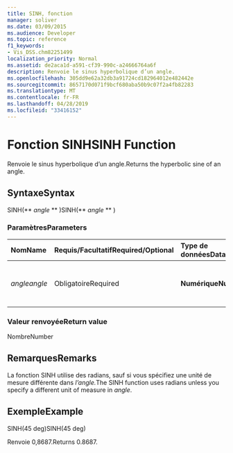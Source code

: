 ```yaml
---
title: SINH, fonction
manager: soliver
ms.date: 03/09/2015
ms.audience: Developer
ms.topic: reference
f1_keywords:
- Vis_DSS.chm82251499
localization_priority: Normal
ms.assetid: de2aca1d-a591-cf39-990c-a24666764a6f
description: Renvoie le sinus hyperbolique d’un angle.
ms.openlocfilehash: 305dd9e62a32db3a91724cd182964012e482442e
ms.sourcegitcommit: 8657170d071f9bcf680aba50b9c07f2a4fb82283
ms.translationtype: MT
ms.contentlocale: fr-FR
ms.lasthandoff: 04/28/2019
ms.locfileid: "33416152"
---
```

# <a name="sinh-function"></a><span data-ttu-id="270dd-103">Fonction SINH</span><span class="sxs-lookup"><span data-stu-id="270dd-103">SINH Function</span></span>

<span data-ttu-id="270dd-104">Renvoie le sinus hyperbolique d’un angle.</span><span class="sxs-lookup"><span data-stu-id="270dd-104">Returns the hyperbolic sine of an angle.</span></span> 
  
## <a name="syntax"></a><span data-ttu-id="270dd-105">Syntaxe</span><span class="sxs-lookup"><span data-stu-id="270dd-105">Syntax</span></span>

<span data-ttu-id="270dd-106">SINH(\*\* *angle* \*\* )</span><span class="sxs-lookup"><span data-stu-id="270dd-106">SINH(\*\* *angle* \*\* )</span></span> 
  
### <a name="parameters"></a><span data-ttu-id="270dd-107">Paramètres</span><span class="sxs-lookup"><span data-stu-id="270dd-107">Parameters</span></span>

|<span data-ttu-id="270dd-108">**Nom**</span><span class="sxs-lookup"><span data-stu-id="270dd-108">**Name**</span></span>|<span data-ttu-id="270dd-109">**Requis/Facultatif**</span><span class="sxs-lookup"><span data-stu-id="270dd-109">**Required/Optional**</span></span>|<span data-ttu-id="270dd-110">**Type de données**</span><span class="sxs-lookup"><span data-stu-id="270dd-110">**Data Type**</span></span>|<span data-ttu-id="270dd-111">**Description**</span><span class="sxs-lookup"><span data-stu-id="270dd-111">**Description**</span></span>|
|:-----|:-----|:-----|:-----|
| <span data-ttu-id="270dd-112">_angle_</span><span class="sxs-lookup"><span data-stu-id="270dd-112">_angle_</span></span> <br/> |<span data-ttu-id="270dd-113">Obligatoire</span><span class="sxs-lookup"><span data-stu-id="270dd-113">Required</span></span>  <br/> |<span data-ttu-id="270dd-114">**Numérique**</span><span class="sxs-lookup"><span data-stu-id="270dd-114">**Numeric**</span></span> <br/> |<span data-ttu-id="270dd-115">Angle pour lequel obtenir le sinus hyperbolique.</span><span class="sxs-lookup"><span data-stu-id="270dd-115">The angle of which to get the hyperbolic sine.</span></span>  <br/> |
   
### <a name="return-value"></a><span data-ttu-id="270dd-116">Valeur renvoyée</span><span class="sxs-lookup"><span data-stu-id="270dd-116">Return value</span></span>

<span data-ttu-id="270dd-117">Nombre</span><span class="sxs-lookup"><span data-stu-id="270dd-117">Number</span></span>
  
## <a name="remarks"></a><span data-ttu-id="270dd-118">Remarques</span><span class="sxs-lookup"><span data-stu-id="270dd-118">Remarks</span></span>

<span data-ttu-id="270dd-119">La fonction SINH utilise des radians, sauf si vous spécifiez une unité de mesure différente dans _l’angle._</span><span class="sxs-lookup"><span data-stu-id="270dd-119">The SINH function uses radians unless you specify a different unit of measure in  _angle_.</span></span>
  
## <a name="example"></a><span data-ttu-id="270dd-120">Exemple</span><span class="sxs-lookup"><span data-stu-id="270dd-120">Example</span></span>

<span data-ttu-id="270dd-121">SINH(45 deg)</span><span class="sxs-lookup"><span data-stu-id="270dd-121">SINH(45 deg)</span></span> 
  
<span data-ttu-id="270dd-122">Renvoie 0,8687.</span><span class="sxs-lookup"><span data-stu-id="270dd-122">Returns 0.8687.</span></span> 
  

